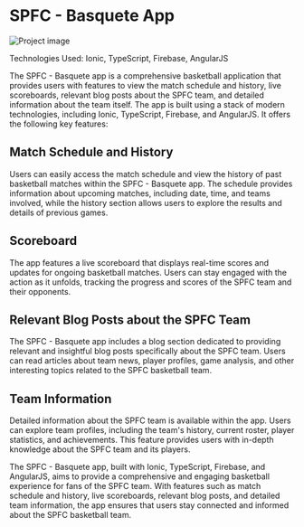 # SPFC - Basquete App

![Project image](https://i.ibb.co/f1p6NZ3/Whats-App-Image-2023-11-08-at-21-48-27-b975575f.jpg)

Technologies Used: Ionic, TypeScript, Firebase, AngularJS

The SPFC - Basquete app is a comprehensive basketball application that provides users with features to view the match schedule and history, live scoreboards, relevant blog posts about the SPFC team, and detailed information about the team itself. The app is built using a stack of modern technologies, including Ionic, TypeScript, Firebase, and AngularJS. It offers the following key features:

## Match Schedule and History
Users can easily access the match schedule and view the history of past basketball matches within the SPFC - Basquete app. The schedule provides information about upcoming matches, including date, time, and teams involved, while the history section allows users to explore the results and details of previous games.

## Scoreboard
The app features a live scoreboard that displays real-time scores and updates for ongoing basketball matches. Users can stay engaged with the action as it unfolds, tracking the progress and scores of the SPFC team and their opponents.

## Relevant Blog Posts about the SPFC Team
The SPFC - Basquete app includes a blog section dedicated to providing relevant and insightful blog posts specifically about the SPFC team. Users can read articles about team news, player profiles, game analysis, and other interesting topics related to the SPFC basketball team.

## Team Information
Detailed information about the SPFC team is available within the app. Users can explore team profiles, including the team's history, current roster, player statistics, and achievements. This feature provides users with in-depth knowledge about the SPFC team and its players.

The SPFC - Basquete app, built with Ionic, TypeScript, Firebase, and AngularJS, aims to provide a comprehensive and engaging basketball experience for fans of the SPFC team. With features such as match schedule and history, live scoreboards, relevant blog posts, and detailed team information, the app ensures that users stay connected and informed about the SPFC basketball team.

